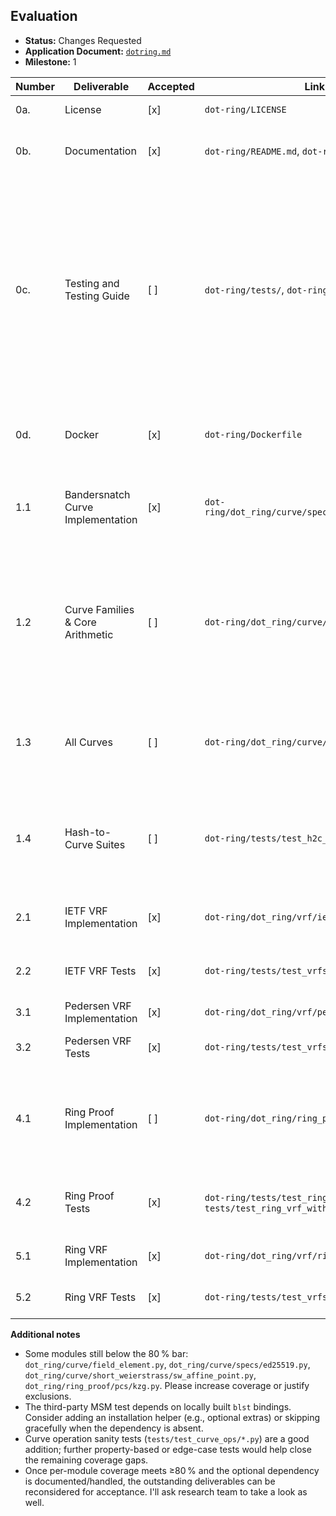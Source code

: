 ## Evaluation
- **Status:** Changes Requested
- **Application Document:** [`dotring.md`](https://github.com/PolkadotOpenSourceGrants/apply/blob/master/applications/dot-ring.md)
- **Milestone:** 1

| Number | Deliverable | Accepted | Link | Evaluation Notes |
| ------ | ----------- | ------- | ---- | ---------------- |
| 0a. | License | [x] | `dot-ring/LICENSE` | MIT license present as required. |
| 0b. | Documentation | [x] | `dot-ring/README.md`, `dot-ring/TESTING.md` | Usage, setup, and test instructions documented, matching scope. |
| 0c. | Testing and Testing Guide | [ ] | `dot-ring/tests/`, `dot-ring/TESTING.md` | `python -m pytest --cov=dot_ring --cov-report=term-missing --cov-report=html tests` now passes (39 tests) once `blst` bindings are present, but several core modules are still <80 % coverage (`field_element.py` 76 %, `curve/specs/ed25519.py` 69 %, `sw_affine_point.py` 74 %, `ring_proof/pcs/kzg.py` 70 %), so the testing deliverable remains incomplete. |
| 0d. | Docker | [x] | `dot-ring/Dockerfile` | Dockerfile provisions dependencies (including blst build) and runs pytest with coverage. |
| 1.1 | Bandersnatch Curve Implementation | [x] | `dot-ring/dot_ring/curve/specs/bandersnatch.py` | Implements Bandersnatch parameters with GLV hooks per spec (`BandersnatchCurve`, `BandersnatchPoint`). |
| 1.2 | Curve Families & Core Arithmetic | [ ] | `dot-ring/dot_ring/curve/` | Despite new property-style tests (`tests/test_curve_ops`), foundational components (`field_element.py` 76 %, `sw_affine_point.py` 74 %) remain under the ≥80 % threshold; additional coverage is required. |
| 1.3 | All Curves | [ ] | `dot-ring/dot_ring/curve/specs/` | Curve-specific modules must reach ≥80 % individually; `curve/specs/ed25519.py` is still 69 %. Provide further tests or document exclusions. |
| 1.4 | Hash-to-Curve Suites | [ ] | `dot-ring/tests/test_h2c_suites/` | RFC 9380 vectors execute, yet key support modules for hashing-to-curve (e.g., `sw_affine_point.py`) stay below 80 %; expand tests to cover remaining branches. |
| 2.1 | IETF VRF Implementation | [x] | `dot-ring/dot_ring/vrf/ietf/ietf.py` | Implements keygen/prove/verify per RFC 9381 with ≥97 % coverage. |
| 2.2 | IETF VRF Tests | [x] | `dot-ring/tests/test_vrfs/test_ietf/` | Suite exercises the IETF VRF across supported curves with adequate coverage. |
| 3.1 | Pedersen VRF Implementation | [x] | `dot-ring/dot_ring/vrf/pedersen/pedersen.py` | Pedersen VRF logic covered (>95 %). |
| 3.2 | Pedersen VRF Tests | [x] | `dot-ring/tests/test_vrfs/test_pedersen/` | Pedersen vectors executed with sufficient coverage. |
| 4.1 | Ring Proof Implementation | [ ] | `dot-ring/dot_ring/ring_proof/` | With blst installed, tests cover both native and third-party paths, but `ring_proof/pcs/kzg.py` remains at 70 %; add targeted tests (or guard optional paths) to reach ≥80 %. |
| 4.2 | Ring Proof Tests | [x] | `dot-ring/tests/test_ring_proof/`, `tests/test_ring_vrf_with_third_party_msm.py` | Third-party MSM test passes when blst is available; document the dependency for reviewers. |
| 5.1 | Ring VRF Implementation | [x] | `dot-ring/dot_ring/vrf/ring/ring_vrf.py` | Ring VRF assembly covered (>96 %) and functionally validated. |
| 5.2 | Ring VRF Tests | [x] | `dot-ring/tests/test_vrfs/test_ring_vrf/` | Bandersnatch ring-VRF vectors executed successfully. |

**Additional notes**
- Some modules still below the 80 % bar: `dot_ring/curve/field_element.py`, `dot_ring/curve/specs/ed25519.py`, `dot_ring/curve/short_weierstrass/sw_affine_point.py`, `dot_ring/ring_proof/pcs/kzg.py`. Please increase coverage or justify exclusions.
- The third-party MSM test depends on locally built `blst` bindings. Consider adding an installation helper (e.g., optional extras) or skipping gracefully when the dependency is absent.
- Curve operation sanity tests (`tests/test_curve_ops/*.py`) are a good addition; further property-based or edge-case tests would help close the remaining coverage gaps.
- Once per-module coverage meets ≥80 % and the optional dependency is documented/handled, the outstanding deliverables can be reconsidered for acceptance. I'll ask research team to take a look as well. 
